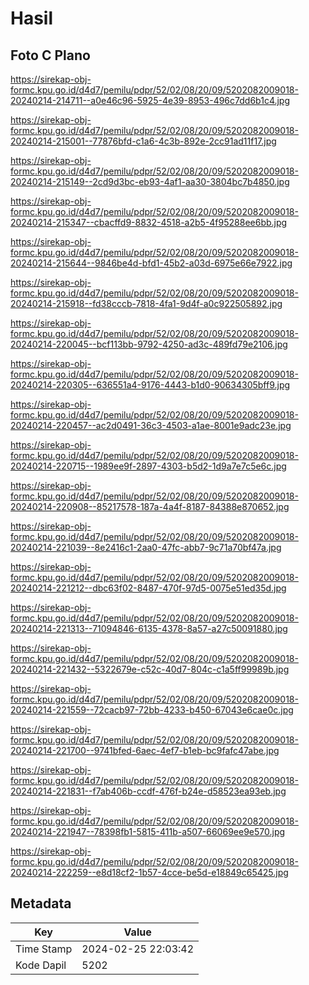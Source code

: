 # Hasil

## Foto C Plano

https://sirekap-obj-formc.kpu.go.id/d4d7/pemilu/pdpr/52/02/08/20/09/5202082009018-20240214-214711--a0e46c96-5925-4e39-8953-496c7dd6b1c4.jpg

https://sirekap-obj-formc.kpu.go.id/d4d7/pemilu/pdpr/52/02/08/20/09/5202082009018-20240214-215001--77876bfd-c1a6-4c3b-892e-2cc91ad11f17.jpg

https://sirekap-obj-formc.kpu.go.id/d4d7/pemilu/pdpr/52/02/08/20/09/5202082009018-20240214-215149--2cd9d3bc-eb93-4af1-aa30-3804bc7b4850.jpg

https://sirekap-obj-formc.kpu.go.id/d4d7/pemilu/pdpr/52/02/08/20/09/5202082009018-20240214-215347--cbacffd9-8832-4518-a2b5-4f95288ee6bb.jpg

https://sirekap-obj-formc.kpu.go.id/d4d7/pemilu/pdpr/52/02/08/20/09/5202082009018-20240214-215644--9846be4d-bfd1-45b2-a03d-6975e66e7922.jpg

https://sirekap-obj-formc.kpu.go.id/d4d7/pemilu/pdpr/52/02/08/20/09/5202082009018-20240214-215918--fd38cccb-7818-4fa1-9d4f-a0c922505892.jpg

https://sirekap-obj-formc.kpu.go.id/d4d7/pemilu/pdpr/52/02/08/20/09/5202082009018-20240214-220045--bcf113bb-9792-4250-ad3c-489fd79e2106.jpg

https://sirekap-obj-formc.kpu.go.id/d4d7/pemilu/pdpr/52/02/08/20/09/5202082009018-20240214-220305--636551a4-9176-4443-b1d0-90634305bff9.jpg

https://sirekap-obj-formc.kpu.go.id/d4d7/pemilu/pdpr/52/02/08/20/09/5202082009018-20240214-220457--ac2d0491-36c3-4503-a1ae-8001e9adc23e.jpg

https://sirekap-obj-formc.kpu.go.id/d4d7/pemilu/pdpr/52/02/08/20/09/5202082009018-20240214-220715--1989ee9f-2897-4303-b5d2-1d9a7e7c5e6c.jpg

https://sirekap-obj-formc.kpu.go.id/d4d7/pemilu/pdpr/52/02/08/20/09/5202082009018-20240214-220908--85217578-187a-4a4f-8187-84388e870652.jpg

https://sirekap-obj-formc.kpu.go.id/d4d7/pemilu/pdpr/52/02/08/20/09/5202082009018-20240214-221039--8e2416c1-2aa0-47fc-abb7-9c71a70bf47a.jpg

https://sirekap-obj-formc.kpu.go.id/d4d7/pemilu/pdpr/52/02/08/20/09/5202082009018-20240214-221212--dbc63f02-8487-470f-97d5-0075e51ed35d.jpg

https://sirekap-obj-formc.kpu.go.id/d4d7/pemilu/pdpr/52/02/08/20/09/5202082009018-20240214-221313--71094846-6135-4378-8a57-a27c50091880.jpg

https://sirekap-obj-formc.kpu.go.id/d4d7/pemilu/pdpr/52/02/08/20/09/5202082009018-20240214-221432--5322679e-c52c-40d7-804c-c1a5ff99989b.jpg

https://sirekap-obj-formc.kpu.go.id/d4d7/pemilu/pdpr/52/02/08/20/09/5202082009018-20240214-221559--72cacb97-72bb-4233-b450-67043e6cae0c.jpg

https://sirekap-obj-formc.kpu.go.id/d4d7/pemilu/pdpr/52/02/08/20/09/5202082009018-20240214-221700--9741bfed-6aec-4ef7-b1eb-bc9fafc47abe.jpg

https://sirekap-obj-formc.kpu.go.id/d4d7/pemilu/pdpr/52/02/08/20/09/5202082009018-20240214-221831--f7ab406b-ccdf-476f-b24e-d58523ea93eb.jpg

https://sirekap-obj-formc.kpu.go.id/d4d7/pemilu/pdpr/52/02/08/20/09/5202082009018-20240214-221947--78398fb1-5815-411b-a507-66069ee9e570.jpg

https://sirekap-obj-formc.kpu.go.id/d4d7/pemilu/pdpr/52/02/08/20/09/5202082009018-20240214-222259--e8d18cf2-1b57-4cce-be5d-e18849c65425.jpg


## Metadata

| Key        | Value               |
| ---------- | ------------------- |
| Time Stamp | 2024-02-25 22:03:42 |
| Kode Dapil | 5202                |



